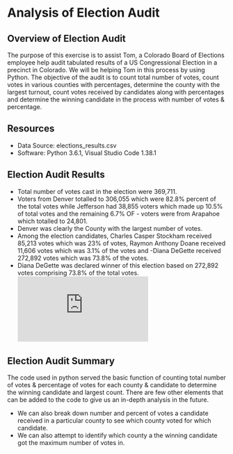 # Analysis of Election Audit
## Overview of Election Audit
The purpose of this exercise is to assist Tom, a Colorado Board of Elections employee help audit tabulated results of a US Congressional Election in a precinct in Colorado. We will be helping Tom in this process by using Python. The objective of the audit is to count total number of votes, count votes in various counties with percentages, determine the county with the largest turnout, count votes received by candidates along with percentages and determine the winning candidate in the process with number of votes & percentage.
## Resources
- Data Source: elections_results.csv
- Software: Python 3.6.1, Visual Studio Code 1.38.1
## Election Audit Results
- Total number of votes cast in the election were 369,711.
- Voters from Denver totalled to 306,055 which were 82.8% percent of the total votes while Jefferson had 38,855 voters which made up 10.5% of total votes and the remaining 6.7% OF - voters were from Arapahoe which totalled to 24,801.
- Denver was clearly the County with the largest number of votes.
- Among the election candidates, Charles Casper Stockham received 85,213 votes which was 23% of votes, Raymon Anthony Doane received 11,606 votes which was 3.1% of the votes and -Diana DeGette received 272,892 votes which was 73.8% of the votes.
- Diana DeGette was declared winner of this election based on 272,892 votes comprising 73.8% of the total votes.
![election_analysis.txt]( https://github.com/ritwikthakar/PyPoll/blob/main/Challenge%203/analysis/election_analysis.txt)

## Election Audit Summary
The code used in python served the basic function of counting total number of votes & percentage of votes for each county & candidate to determine the winning candidate and largest count. There are few other elements that can be added to the code to give us an in-depth analysis in the future.
- We can also break down number and percent of votes a candidate received in a particular county to see which county voted for which candidate.
- We can also attempt to identify which county a the winning candidate got the maximum number of votes in.
